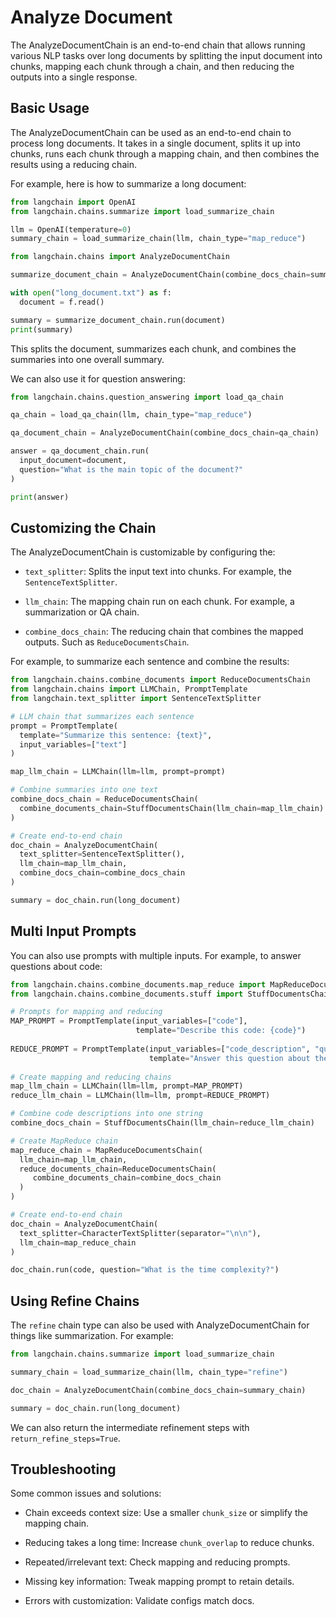
# Analyze Document

The AnalyzeDocumentChain is an end-to-end chain that allows running various NLP tasks over long documents by splitting the input document into chunks, mapping each chunk through a chain, and then reducing the outputs into a single response. 

## Basic Usage

The AnalyzeDocumentChain can be used as an end-to-end chain to process long documents. It takes in a single document, splits it up into chunks, runs each chunk through a mapping chain, and then combines the results using a reducing chain.

For example, here is how to summarize a long document:

```python
from langchain import OpenAI
from langchain.chains.summarize import load_summarize_chain

llm = OpenAI(temperature=0)
summary_chain = load_summarize_chain(llm, chain_type="map_reduce")

from langchain.chains import AnalyzeDocumentChain

summarize_document_chain = AnalyzeDocumentChain(combine_docs_chain=summary_chain)

with open("long_document.txt") as f:
  document = f.read()

summary = summarize_document_chain.run(document)
print(summary) 
```

This splits the document, summarizes each chunk, and combines the summaries into one overall summary.

We can also use it for question answering:

```python
from langchain.chains.question_answering import load_qa_chain

qa_chain = load_qa_chain(llm, chain_type="map_reduce")

qa_document_chain = AnalyzeDocumentChain(combine_docs_chain=qa_chain)

answer = qa_document_chain.run(
  input_document=document,
  question="What is the main topic of the document?"  
)

print(answer)
```

## Customizing the Chain

The AnalyzeDocumentChain is customizable by configuring the:

- `text_splitter`: Splits the input text into chunks. For example, the `SentenceTextSplitter`.

- `llm_chain`: The mapping chain run on each chunk. For example, a summarization or QA chain.

- `combine_docs_chain`: The reducing chain that combines the mapped outputs. Such as `ReduceDocumentsChain`.


For example, to summarize each sentence and combine the results:

```python
from langchain.chains.combine_documents import ReduceDocumentsChain  
from langchain.chains import LLMChain, PromptTemplate
from langchain.text_splitter import SentenceTextSplitter

# LLM chain that summarizes each sentence
prompt = PromptTemplate(
  template="Summarize this sentence: {text}",
  input_variables=["text"]
)

map_llm_chain = LLMChain(llm=llm, prompt=prompt)

# Combine summaries into one text  
combine_docs_chain = ReduceDocumentsChain(
  combine_documents_chain=StuffDocumentsChain(llm_chain=map_llm_chain)
)

# Create end-to-end chain
doc_chain = AnalyzeDocumentChain(
  text_splitter=SentenceTextSplitter(),
  llm_chain=map_llm_chain,
  combine_docs_chain=combine_docs_chain  
)

summary = doc_chain.run(long_document)
```

## Multi Input Prompts

You can also use prompts with multiple inputs. For example, to answer questions about code:

```python
from langchain.chains.combine_documents.map_reduce import MapReduceDocumentsChain
from langchain.chains.combine_documents.stuff import StuffDocumentsChain

# Prompts for mapping and reducing  
MAP_PROMPT = PromptTemplate(input_variables=["code"], 
                            template="Describe this code: {code}")
                            
REDUCE_PROMPT = PromptTemplate(input_variables=["code_description", "question"],
                               template="Answer this question about the code: {question}")
                               
# Create mapping and reducing chains                         
map_llm_chain = LLMChain(llm=llm, prompt=MAP_PROMPT)
reduce_llm_chain = LLMChain(llm=llm, prompt=REDUCE_PROMPT)  

# Combine code descriptions into one string
combine_docs_chain = StuffDocumentsChain(llm_chain=reduce_llm_chain)

# Create MapReduce chain
map_reduce_chain = MapReduceDocumentsChain(
  llm_chain=map_llm_chain,
  reduce_documents_chain=ReduceDocumentsChain(
     combine_documents_chain=combine_docs_chain
  )
)

# Create end-to-end chain
doc_chain = AnalyzeDocumentChain(
  text_splitter=CharacterTextSplitter(separator="\n\n"),
  llm_chain=map_reduce_chain
)

doc_chain.run(code, question="What is the time complexity?") 
```

## Using Refine Chains

The `refine` chain type can also be used with AnalyzeDocumentChain for things like summarization. For example:

```python
from langchain.chains.summarize import load_summarize_chain

summary_chain = load_summarize_chain(llm, chain_type="refine")

doc_chain = AnalyzeDocumentChain(combine_docs_chain=summary_chain)

summary = doc_chain.run(long_document)
```

We can also return the intermediate refinement steps with `return_refine_steps=True`.

## Troubleshooting

Some common issues and solutions:

- Chain exceeds context size: Use a smaller `chunk_size` or simplify the mapping chain.

- Reducing takes a long time: Increase `chunk_overlap` to reduce chunks.

- Repeated/irrelevant text: Check mapping and reducing prompts.

- Missing key information: Tweak mapping prompt to retain details.

- Errors with customization: Validate configs match docs.

